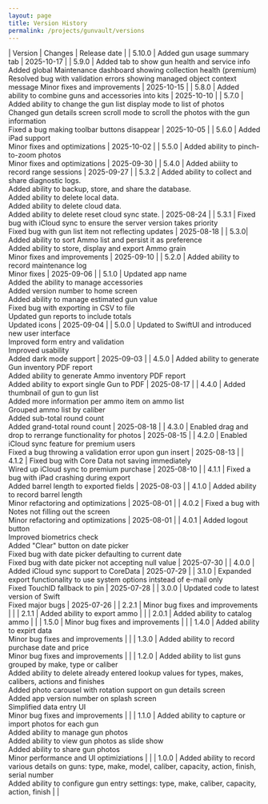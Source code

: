 ```yaml
---
layout: page
title: Version History
permalink: /projects/gunvault/versions
---
```


| Version | Changes | Release date |
| 5.10.0 | Added gun usage summary tab | 2025-10-17 |
| 5.9.0 | Added tab to show gun health and service info <br /> Added global Maintenance dashboard showing collection health (premium) <br /> Resolved bug with validation errors showing managed object context message
Minor fixes and improvements | 2025-10-15 |
| 5.8.0 | Added ability to combine guns and accessories into kits | 2025-10-10 |
| 5.7.0 | Added ability to change the gun list display mode to list of photos <br /> Changed gun details screen scroll mode to scroll the photos with the gun information <br /> Fixed a bug making toolbar buttons disappear | 2025-10-05 |
| 5.6.0 | Added iPad support <br /> Minor fixes and optimizations | 2025-10-02 |
| 5.5.0 | Added ability to pinch-to-zoom photos <br /> Minor fixes and optimizations | 2025-09-30 |
| 5.4.0 | Added abiiity to record range sessions | 2025-09-27 |
| 5.3.2 | Added ability to collect and share diagnostic logs. <br /> Added ability to backup, store, and share the database. <br /> Added ability to delete local data. <br /> Added ability to delete cloud data. <br /> Added ability to delete reset cloud sync state. | 2025-08-24 |
| 5.3.1 | Fixed bug with iCloud sync to ensure the server version takes priority <br /> Fixed bug with gun list item not reflecting updates | 2025-08-18 |
| 5.3.0| Added ability to sort Ammo list and persist it as preference <br /> Added ability to store, display and export Ammo grain <br /> Minor fixes and improvements | 2025-09-10 |
| 5.2.0 | Added ability to record maintenance log <br /> Minor fixes | 2025-09-06 |
| 5.1.0 | Updated app name <br /> Added the ability to manage accessories <br /> Added version number to home screen <br /> Added ability to manage estimated gun value <br /> Fixed bug with exporting in CSV to file <br /> Updated gun reports to include totals <br /> Updated icons | 2025-09-04 |
| 5.0.0 | Updated to SwiftUI and introduced new user interface <br /> Improved form entry and validation <br /> Improved usability <br /> Added dark mode support | 2025-09-03 |
| 4.5.0 | Added ability to generate Gun inventory PDF report <br /> Added ability to generate Ammo inventory PDF report <br /> Added ability to export single Gun to PDF | 2025-08-17 |
| 4.4.0 | Added thumbnail of gun to gun list <br /> Added more information per ammo item on ammo list <br /> Grouped ammo list by caliber <br /> Added sub-total round count <br /> Added grand-total round count | 2025-08-18 |
| 4.3.0 | Enabled drag and drop to rerrange functionality for photos | 2025-08-15 |
| 4.2.0 | Enabled iCloud sync feature for premium users <br /> Fixed a bug throwing a validation error upon gun insert | 2025-08-13 |
| 4.1.2 | Fixed bug with Core Data not saving immediately <br /> Wired up iCloud sync to premium purchase | 2025-08-10 |
| 4.1.1 | Fixed a bug with iPad crashing during export <br />Added barrel length to exported fields | 2025-08-03 |
| 4.1.0 | Added ability to record barrel length <br /> Minor refactoring and optimizations | 2025-08-01 |
| 4.0.2 | Fixed a bug with Notes not filling out the screen <br /> Minor refactoring and optimizations | 2025-08-01 |
| 4.0.1 | Added logout button <br/> Improved biometrics check <br /> Added "Clear" button on date picker <br /> Fixed bug with date picker defaulting to current date <br /> Fixed bug with date picker not accepting null value | 2025-07-30 |
| 4.0.0 | Added iCloud sync support to CoreData | 2025-07-29 |
| 3.1.0 | Expanded export functionality to use system options intstead of e-mail only <br/> Fixed TouchID fallback to pin | 2025-07-28 |
| 3.0.0 | Updated code to latest version of Swift <br/> Fixed major bugs | 2025-07-26 |
| 2.2.1 | Minor bug fixes and improvements | |
| 2.1.1 | Added ability to export ammo | |
| 2.0.1 | Added ability to catalog ammo | |
| 1.5.0 | Minor bug fixes and improvements | |
| 1.4.0 | Added ability to expirt data <br/> Minor bug fixes and improvements | |
| 1.3.0 | Added ability to record purchase date and price <br/> Minor bug fixes and improvements | |
| 1.2.0 | Added ability to list guns grouped by make, type or caliber <br/> Added ability to delete already entered lookup values for types, makes, calibers, actions and finishes <br/> Added photo carousel with rotation support on gun details screen <br/> Added app version number on splash screen <br/> Simplified data entry UI <br/>Minor bug fixes and improvements | |
| 1.1.0 | Added ability to capture or import photos for each gun <br/> Added ability to manage gun photos <br/> Added ability to view gun photos as slide show <br/> Added ability to share gun photos <br/> Minor performance and UI optimiziations | |
| 1.0.0 | Added ability to record various details on guns: type, make, model, caliber, capacity, action, finish, serial number <br/> Added ability to configure gun entry settings: type, make, caliber, capacity, action, finish | |
